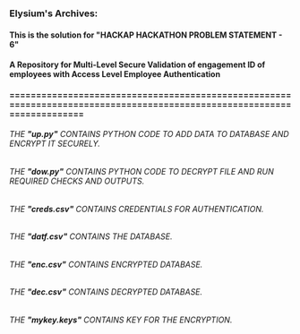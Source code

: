 ### Elysium's Archives:
#### This is the solution for "HACKAP HACKATHON PROBLEM STATEMENT - 6" 
#### A Repository for Multi-Level Secure Validation of engagement ID of employees with Access Level Employee Authentication
#### ========================================================================================================================
###### THE **"up.py"** CONTAINS PYTHON CODE TO ADD DATA TO DATABASE AND ENCRYPT IT SECURELY. </br>
###### THE **"dow.py"** CONTAINS PYTHON CODE TO DECRYPT FILE AND RUN REQUIRED CHECKS AND OUTPUTS. </br>
###### THE **"creds.csv"** CONTAINS CREDENTIALS FOR AUTHENTICATION. </br>
###### THE **"datf.csv"** CONTAINS THE DATABASE. </br>
###### THE **"enc.csv"** CONTAINS ENCRYPTED DATABASE. </br>
###### THE **"dec.csv"** CONTAINS DECRYPTED DATABASE. </br>
###### THE **"mykey.keys"** CONTAINS KEY FOR THE ENCRYPTION. </br>
